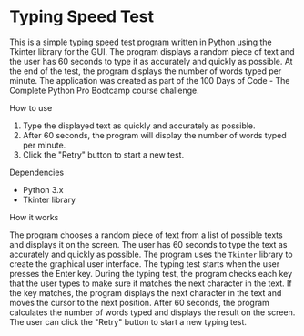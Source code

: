# Typing Speed Test
<p>This is a simple typing speed test program written in Python using the Tkinter library for the GUI. The program displays a random piece of text and the user has 60 seconds to type it as accurately and quickly as possible. At the end of the test, the program displays the number of words typed per minute. The application was created as part of the 100 Days of Code - The Complete Python Pro Bootcamp course challenge.</p>How to use
<ol>
 <li>Type the displayed text as quickly and accurately as possible.</li>
 <li>After 60 seconds, the program will display the number of words typed per minute.</li>
 <li>Click the "Retry" button to start a new test.</li>
</ol>Dependencies
<ul>
 <li>Python 3.x</li>
 <li>Tkinter library</li>
</ul>How it works
<p>The program chooses a random piece of text from a list of possible texts and displays it on the screen. The user has 60 seconds to type the text as accurately and quickly as possible. The program uses the <code>Tkinter</code> library to create the graphical user interface. The typing test starts when the user presses the Enter key. During the typing test, the program checks each key that the user types to make sure it matches the next character in the text. If the key matches, the program displays the next character in the text and moves the cursor to the next position. After 60 seconds, the program calculates the number of words typed and displays the result on the screen. The user can click the "Retry" button to start a new typing test.</p>
